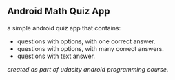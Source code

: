 <h2>Android Math Quiz App</h2>
a simple android quiz app that contains:
<ul>
  <li>questions with options, with one correct answer.</li>
  <li>questions with options, with many correct answers.</li>
  <li>questions with text answer.</li>
</ul>
<i>created as part of udacity android programming course.<i>
